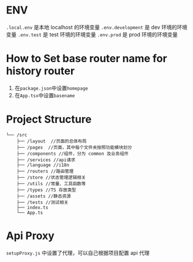 # ENV

`.local.env` 是本地 localhost 的环境变量
`.env.development` 是 dev 环境的环境变量
`.env.test` 是 test 环境的环境变量
`.env.prod` 是 prod 环境的环境变量

# How to Set base router name for history router

1. 在`package.json`中设置`homepage`
2. 在`App.tsx`中设置`basename`

# Project Structure

```
└── /src
    ├── /layout  //页面的总体布局
    ├── /pages  //页面，其中每个文件夹按照功能模块划分
    ├── /components //组件，分为 common 及业务组件
    ├── /services //api请求
    ├── /language //i18n
    ├── /routers //路由管理
    ├── /store //状态管理逻辑相关
    ├── /utils //常量、工具函数等
    ├── /types //TS 存放类型
    ├── /assets //静态资源
    ├── /tests //测试相关
    ├── index.ts
    └── App.ts
```

# Api Proxy

`setupProxy.js` 中设置了代理，可以自己根据项目配置 api 代理